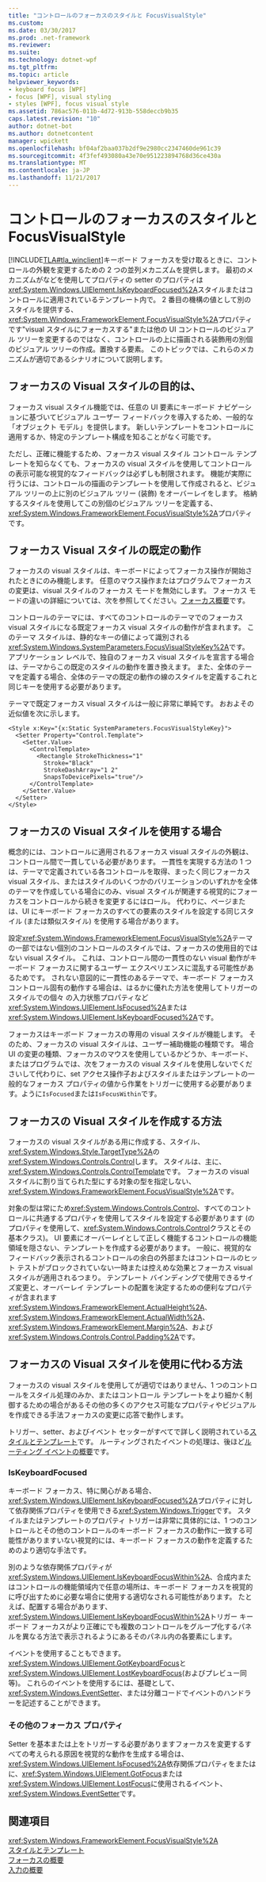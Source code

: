 ```yaml
---
title: "コントロールのフォーカスのスタイルと FocusVisualStyle"
ms.custom: 
ms.date: 03/30/2017
ms.prod: .net-framework
ms.reviewer: 
ms.suite: 
ms.technology: dotnet-wpf
ms.tgt_pltfrm: 
ms.topic: article
helpviewer_keywords:
- keyboard focus [WPF]
- focus [WPF], visual styling
- styles [WPF], focus visual style
ms.assetid: 786ac576-011b-4d72-913b-558deccb9b35
caps.latest.revision: "10"
author: dotnet-bot
ms.author: dotnetcontent
manager: wpickett
ms.openlocfilehash: bf04af2baa037b2df9e2980cc2347460de961c39
ms.sourcegitcommit: 4f3fef493080a43e70e951223894768d36ce430a
ms.translationtype: MT
ms.contentlocale: ja-JP
ms.lasthandoff: 11/21/2017
---
```

# <a name="styling-for-focus-in-controls-and-focusvisualstyle"></a>コントロールのフォーカスのスタイルと FocusVisualStyle
[!INCLUDE[TLA#tla_winclient](../../../../includes/tlasharptla-winclient-md.md)]キーボード フォーカスを受け取るときに、コントロールの外観を変更するための 2 つの並列メカニズムを提供します。 最初のメカニズムがなどを使用してプロパティの setter のプロパティは<xref:System.Windows.UIElement.IsKeyboardFocused%2A>スタイルまたはコントロールに適用されているテンプレート内で。 2 番目の機構の値として別のスタイルを提供する、<xref:System.Windows.FrameworkElement.FocusVisualStyle%2A>プロパティです"visual スタイルにフォーカスする"または他の UI コントロールのビジュアル ツリーを変更するのではなく、コントロールの上に描画される装飾用の別個のビジュアル ツリーの作成。置換する要素。 このトピックでは、これらのメカニズムが適切であるシナリオについて説明します。  
   
  
<a name="Purpose"></a>   
## <a name="the-purpose-of-focus-visual-style"></a>フォーカスの Visual スタイルの目的は、  
 フォーカス visual スタイル機能では、任意の UI 要素にキーボード ナビゲーションに基づいてビジュアル ユーザー フィードバックを導入するため、一般的な「オブジェクト モデル」を提供します。 新しいテンプレートをコントロールに適用するか、特定のテンプレート構成を知ることがなく可能です。  
  
 ただし、正確に機能するため、フォーカス visual スタイル コントロール テンプレートを知らなくても、フォーカスの visual スタイルを使用してコントロールの表示可能な視覚的なフィードバックは必ずしも制限されます。 機能が実際に行うには、コントロールの描画のテンプレートを使用して作成されると、ビジュアル ツリーの上に別のビジュアル ツリー (装飾) をオーバーレイをします。 格納するスタイルを使用してこの別個のビジュアル ツリーを定義する、<xref:System.Windows.FrameworkElement.FocusVisualStyle%2A>プロパティです。  
  
<a name="Default"></a>   
## <a name="default-focus-visual-style-behavior"></a>フォーカス Visual スタイルの既定の動作  
 フォーカスの visual スタイルは、キーボードによってフォーカス操作が開始されたときにのみ機能します。 任意のマウス操作またはプログラムでフォーカスの変更は、visual スタイルのフォーカス モードを無効にします。 フォーカス モードの違いの詳細については、次を参照してください。[フォーカス概要](../../../../docs/framework/wpf/advanced/focus-overview.md)です。  
  
 コントロールのテーマには、すべてのコントロールのテーマでのフォーカス visual スタイルになる既定フォーカス visual スタイルの動作が含まれます。 このテーマ スタイルは、静的なキーの値によって識別される<xref:System.Windows.SystemParameters.FocusVisualStyleKey%2A>です。 アプリケーション レベルで、独自のフォーカス visual スタイルを宣言する場合は、テーマからこの既定のスタイルの動作を置き換えます。 また、全体のテーマを定義する場合、全体のテーマの既定の動作の線のスタイルを定義するこれと同じキーを使用する必要があります。  
  
 テーマで既定フォーカス visual スタイルは一般に非常に単純です。 おおよその近似値を次に示します。  
  
```  
<Style x:Key="{x:Static SystemParameters.FocusVisualStyleKey}">  
  <Setter Property="Control.Template">  
    <Setter.Value>  
      <ControlTemplate>  
        <Rectangle StrokeThickness="1"  
          Stroke="Black"  
          StrokeDashArray="1 2"  
          SnapsToDevicePixels="true"/>  
      </ControlTemplate>  
    </Setter.Value>  
  </Setter>  
</Style>  
```  
  
<a name="When"></a>   
## <a name="when-to-use-focus-visual-styles"></a>フォーカスの Visual スタイルを使用する場合  
 概念的には、コントロールに適用されるフォーカス visual スタイルの外観は、コントロール間で一貫している必要があります。 一貫性を実現する方法の 1 つは、テーマで定義されている各コントロールを取得、まったく同じフォーカス visual スタイル、またはスタイルのいくつかのバリエーションのいずれかを全体のテーマを作成している場合にのみ、visual スタイルが関連する視覚的にフォーカスをコントロールから続きを変更するにはロール。 代わりに、ページまたは、UI にキーボード フォーカスのすべての要素のスタイルを設定する同じスタイル (または類似スタイル) を使用する場合があります。  
  
 設定<xref:System.Windows.FrameworkElement.FocusVisualStyle%2A>テーマの一部ではない個別のコントロールのスタイルでは、フォーカスの使用目的ではない visual スタイル。 これは、コントロール間の一貫性のない visual 動作がキーボード フォーカスに関するユーザー エクスペリエンスに混乱する可能性があるためです。 されない意図的に一貫性のあるテーマで、キーボード フォーカス コントロール固有の動作する場合は、はるかに優れた方法を使用してトリガーのスタイルでの個々 の入力状態プロパティなど<xref:System.Windows.UIElement.IsFocused%2A>または<xref:System.Windows.UIElement.IsKeyboardFocused%2A>です。  
  
 フォーカスはキーボード フォーカスの専用の visual スタイルが機能します。 そのため、フォーカスの visual スタイルは、ユーザー補助機能の種類です。 場合 UI の変更の種類、フォーカスのマウスを使用しているかどうか、キーボード、またはプログラムでは、次をフォーカスの visual スタイルを使用しないでくださいして代わりに、set アクセス操作子およびスタイルまたはテンプレートの一般的なフォーカス プロパティの値から作業をトリガーに使用する必要があります。ように`IsFocused`または`IsFocusWithin`です。  
  
<a name="How"></a>   
## <a name="how-to-create-a-focus-visual-style"></a>フォーカスの Visual スタイルを作成する方法  
 フォーカスの visual スタイルがある用に作成する、スタイル、<xref:System.Windows.Style.TargetType%2A>の<xref:System.Windows.Controls.Control>します。 スタイルは、主に、<xref:System.Windows.Controls.ControlTemplate>です。 フォーカスの visual スタイルに割り当てられた型にする対象の型を指定しない、<xref:System.Windows.FrameworkElement.FocusVisualStyle%2A>です。  
  
 対象の型は常にため<xref:System.Windows.Controls.Control>、すべてのコントロールに共通するプロパティを使用してスタイルを設定する必要があります (のプロパティを使用して、<xref:System.Windows.Controls.Control>クラスとその基本クラス)。 UI 要素にオーバーレイとして正しく機能するコントロールの機能領域を隠さない、テンプレートを作成する必要があります。 一般に、視覚的なフィードバック表示されるコントロールの余白の外部またはコントロールのヒット テストがブロックされていない一時または控えめな効果とフォーカス visual スタイルが適用されるつまり。 テンプレート バインディングで使用できるサイズ変更と、オーバーレイ テンプレートの配置を決定するための便利なプロパティが含まれます<xref:System.Windows.FrameworkElement.ActualHeight%2A>、 <xref:System.Windows.FrameworkElement.ActualWidth%2A>、 <xref:System.Windows.FrameworkElement.Margin%2A>、および<xref:System.Windows.Controls.Control.Padding%2A>です。  
  
<a name="Alternatives"></a>   
## <a name="alternatives-to-using-a-focus-visual-style"></a>フォーカスの Visual スタイルを使用に代わる方法  
 フォーカスの visual スタイルを使用してが適切ではありません、1 つのコントロールをスタイル処理のみか、またはコントロール テンプレートをより細かく制御するための場合があるその他の多くのアクセス可能なプロパティやビジュアルを作成できる手法フォーカスの変更に応答で動作します。  
  
 トリガー、setter、およびイベント セッターがすべてで詳しく説明されている[スタイルとテンプレート](../../../../docs/framework/wpf/controls/styling-and-templating.md)です。 ルーティングされたイベントの処理は、後ほど[ルーティング イベントの概要](../../../../docs/framework/wpf/advanced/routed-events-overview.md)です。  
  
### <a name="iskeyboardfocused"></a>IsKeyboardFocused  
 キーボード フォーカス、特に関心がある場合、<xref:System.Windows.UIElement.IsKeyboardFocused%2A>プロパティに対して依存関係プロパティを使用できる<xref:System.Windows.Trigger>です。 スタイルまたはテンプレートのプロパティ トリガーは非常に具体的には、1 つのコントロールとその他のコントロールのキーボード フォーカスの動作に一致する可能性がありますいない視覚的には、キーボード フォーカスの動作を定義するためのより適切な手法です。  
  
 別のような依存関係プロパティが<xref:System.Windows.UIElement.IsKeyboardFocusWithin%2A>、合成内またはコントロールの機能領域内で任意の場所は、キーボード フォーカスを視覚的に呼び出すために必要な場合に使用する適切なされる可能性があります。 たとえば、配置する場合があります、<xref:System.Windows.UIElement.IsKeyboardFocusWithin%2A>トリガー キーボード フォーカスがより正確にでも複数のコントロールをグループ化するパネルを異なる方法で表示されるようにあるそのパネル内の各要素にします。  
  
 イベントを使用することもできます。<xref:System.Windows.UIElement.GotKeyboardFocus>と<xref:System.Windows.UIElement.LostKeyboardFocus>(およびプレビュー同等)。 これらのイベントを使用するには、基礎として、 <xref:System.Windows.EventSetter>、または分離コードでイベントのハンドラーを記述することができます。  
  
### <a name="other-focus-properties"></a>その他のフォーカス プロパティ  
 Setter を基本または上をトリガーする必要がありますフォーカスを変更するすべての考えられる原因を視覚的な動作を生成する場合は、<xref:System.Windows.UIElement.IsFocused%2A>依存関係プロパティをまたはに、<xref:System.Windows.UIElement.GotFocus>または<xref:System.Windows.UIElement.LostFocus>に使用されるイベント、<xref:System.Windows.EventSetter>です。  
  
## <a name="see-also"></a>関連項目  
 <xref:System.Windows.FrameworkElement.FocusVisualStyle%2A>  
 [スタイルとテンプレート](../../../../docs/framework/wpf/controls/styling-and-templating.md)  
 [フォーカスの概要](../../../../docs/framework/wpf/advanced/focus-overview.md)  
 [入力の概要](../../../../docs/framework/wpf/advanced/input-overview.md)
